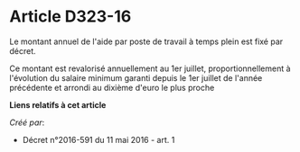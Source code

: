 # Article D323-16

Le montant annuel de l'aide par poste de travail à temps plein est fixé par décret.

Ce montant est revalorisé annuellement au 1er juillet, proportionnellement à l'évolution du salaire minimum garanti depuis le
1er juillet de l'année précédente et arrondi au dixième d'euro le plus proche

**Liens relatifs à cet article**

_Créé par_:

  - Décret n°2016-591 du 11 mai 2016 - art. 1
